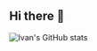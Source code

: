 ## Hi there 👋

<!--
**ivansnow02/ivansnow02** is a ✨ _special_ ✨ repository because its `README.md` (this file) appears on your GitHub profile.

Here are some ideas to get you started:

- 🔭 I’m currently working on ...
- 🌱 I’m currently learning ...
- 👯 I’m looking to collaborate on ...
- 🤔 I’m looking for help with ...
- 💬 Ask me about ...
- 📫 How to reach me: ...
- 😄 Pronouns: ...
- ⚡ Fun fact: ...
-->

![Ivan's GitHub stats](https://github-readme-stats.vercel.app/api?username=ivansnow02&count_private=true&show_icons=true&theme=catppuccin_mocha)
